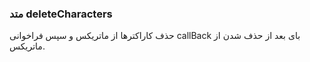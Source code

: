 ### متد deleteCharacters

حذف کاراکترها از ماتریکس و سپس فراخوانی callBack بای بعد از حذف شدن از ماتریکس.
